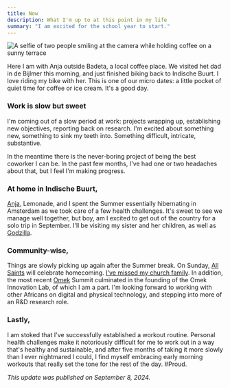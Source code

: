 ```yaml
---
title: Now
description: What I'm up to at this point in my life
summary: "I am excited for the school year to start."
---
```

![A selfie of two people smiling at the camera while holding coffee on a sunny terrace](/img/photos/2024-09-08.jpg)

Here I am with Anja outside Badeta, a local coffee place. We visited het dad in de Bijlmer this morning, and just finished biking back to Indische Buurt. I love riding my bike with her. This is one of our micro dates: a little pocket of quiet time for coffee or ice cream. It's a good day.

### Work is slow but sweet

I'm coming out of a slow period at work: projects wrapping up, establishing new objectives, reporting back on research. I'm excited about something new, something to sink my teeth into. Something difficult, intricate, substantive.

In the meantime there is the never-boring project of being the best coworker I can be. In the past few months, I've had one or two headaches about that, but I feel I'm making progress.

### At home in Indische Buurt,

[Anja](https://anjawaleson.notion.site/Anja-Waleson-0182c8df804b4b12ab6e70b5b5795a55), Lemonade, and I spent the Summer essentially hibernating in Amsterdam as we took care of a few health challenges. It's sweet to see we manage well together, but boy, am I excited to get out of the country for a solo trip in September. I'll be visiting my sister and her children, as well as [Godzilla](https://maps.app.goo.gl/Swi46hEcLLMLGxJe7).

### Community-wise,

Things are slowly picking up again after the Summer break. On Sunday, [All Saints](https://allsaintsamsterdam.church/) will celebrate homecoming. [I've missed my church family](/2024-08-24-09-43-20/). In addition, the most recent [Omek](https://myomek.com/) Summit culminated in the founding of the Omek Innovation Lab, of which I am a part. I'm looking forward to working with other Africans on digital and physical technology, and stepping into more of an R&D research role.

### Lastly,

I am stoked that I've successfully established a workout routine. Personal health challenges make it notoriously difficult for me to work out in a way that's healthy and sustainable, and after five months of taking it more slowly than I ever nightmared I could, I find myself embracing early morning workouts that really set the tone for the rest of the day. #Proud.

_This update was published on September 8, 2024._
